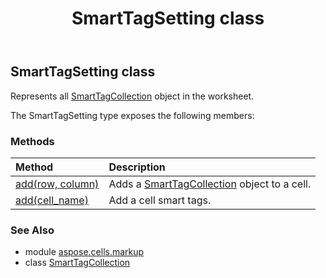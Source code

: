 ﻿---
title: SmartTagSetting class
second_title: Aspose.Cells for Python via .NET API References
description: 
type: docs
weight: 80
url: /aspose.cells.markup/smarttagsetting/
is_root: false
---

## SmartTagSetting class

Represents all [SmartTagCollection](/cells/python-net/aspose.cells.markup/smarttagcollection) object in the worksheet.



The SmartTagSetting type exposes the following members:

### Methods
| Method | Description |
| :- | :- |
| [add(row, column)](/cells/python-net/aspose.cells.markup/smarttagsetting/add/#int-int) | Adds a [SmartTagCollection](/cells/python-net/aspose.cells.markup/smarttagcollection) object to a cell. |
| [add(cell_name)](/cells/python-net/aspose.cells.markup/smarttagsetting/add/#str) | Add a cell smart tags. |



### See Also
* module [aspose.cells.markup](..)
* class [SmartTagCollection](/cells/python-net/aspose.cells.markup/smarttagcollection)
